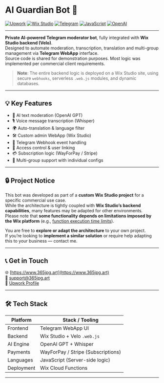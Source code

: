 # AI Guardian Bot 🤖  
[![Upwork](https://img.shields.io/badge/Hire%20Me-Upwork-brightgreen?logo=Upwork)](https://www.upwork.com/freelancers/~017752a03bdc66874d)
[![Wix Studio](https://img.shields.io/badge/Built%20on-Wix%20Studio-blueviolet?logo=wix&logoColor=white)](https://www.wix.com/studio)
[![Telegram](https://img.shields.io/badge/Telegram-Bot-blue?logo=telegram)](https://core.telegram.org/bots)
[![JavaScript](https://img.shields.io/badge/Code-JavaScript-yellow?logo=javascript)](https://developer.mozilla.org/en-US/docs/Web/JavaScript)
[![OpenAI](https://img.shields.io/badge/OpenAI-GPT--4-brightgreen?logo=openai)](https://openai.com)

---

**Private AI-powered Telegram moderator bot**, fully integrated with **Wix Studio backend (Velo)**.  
Designed to automate moderation, transcription, translation and multi-group management via **Telegram WebApp** interface.  
Source code is shared for demonstration purposes. Most logic was implemented per commercial client requirements.

> **Note**: The entire backend logic is deployed on a Wix Studio site, using secure `webhooks`, serverless `.web.js` modules, and dynamic databases.

---

## 💡 Key Features

- 🧠 AI text moderation (OpenAI GPT)
- 🎙️ Voice message transcription (Whisper)
- 🌍 Auto-translation & language filter
- 🛠 Custom admin WebApp (Wix Studio)
- 🔄 Telegram Webhook event handling
- 🔐 Access control & user linking
- 💳 Subscription logic (WayForPay / Stripe)
- 🧩 Multi-group support with individual configs

---

## 🔒 Project Notice

This bot was developed as part of a **custom Wix Studio project** for a specific commercial use case.  
While the architecture is tightly coupled with **Wix Studio’s backend capabilities**, many features may be adapted for other environments.  
Please note that **some functionality depends on limitations imposed by the Wix platform** (e.g., [function execution time limits](https://dev.wix.com/docs/develop-websites/articles/coding-with-velo/limits-and-optimization/compute-features)).

You are free to **explore or adapt the architecture** to your own project.  
If you’re looking to **implement a similar solution** or require help adapting this to your business — contact me.

---

## 📞 Get in Touch

🌐 [https://www.365jpg.art](https://www.365jpg.art)  
📧 support@365jpg.art  
📌 [Upwork Profile](https://www.upwork.com/freelancers/~017752a03bdc66874d)

---

## 🛠 Tech Stack

| Platform     | Stack / Tooling                  |
|--------------|----------------------------------|
| Frontend     | Telegram WebApp UI               |
| Backend      | Wix Studio + Velo `.web.js`      |
| AI Engine    | OpenAI GPT + Whisper             |
| Payments     | WayForPay / Stripe (Subscriptions) |
| Languages    | JavaScript (Server-side logic)   |
| Deployment   | Wix Cloud Functions              |

---

